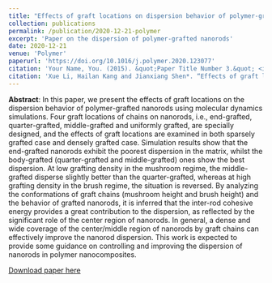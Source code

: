 ```yaml
---
title: "Effects of graft locations on dispersion behavior of polymer-grafted nanorods: A molecular dynamics simulation study"
collection: publications
permalink: /publication/2020-12-21-polymer
excerpt: 'Paper on the dispersion of polymer-grafted nanorods'
date: 2020-12-21
venue: 'Polymer'
paperurl: 'https://doi.org/10.1016/j.polymer.2020.123077'
citation: 'Your Name, You. (2015). &quot;Paper Title Number 3.&quot; <i>Journal 1</i>. 1(3).'
citation: 'Xue Li, Hailan Kang and Jianxiang Shen*. “Effects of graft locations on dispersion behavior of polymer-grafted nanorods: A molecular dynamics simulation study.” Polymer 211 (2020): 123077.'
---
```


**Abstract**: In this paper, we present the effects of graft locations on the dispersion behavior of polymer-grafted nanorods using molecular dynamics simulations. Four graft locations of chains on nanorods, i.e., end-grafted, quarter-grafted, middle-grafted and uniformly grafted, are specially designed, and the effects of graft locations are examined in both sparsely grafted case and densely grafted case. Simulation results show that the end-grafted nanorods exhibit the poorest dispersion in the matrix, whilst the body-grafted (quarter-grafted and middle-grafted) ones show the best dispersion. At low grafting density in the mushroom regime, the middle-grafted disperse slightly better than the quarter-grafted, whereas at high grafting density in the brush regime, the situation is reversed. By analyzing the conformations of graft chains (mushroom height and brush height) and the behavior of grafted nanorods, it is inferred that the inter-rod cohesive energy provides a great contribution to the dispersion, as reflected by the significant role of the center region of nanorods. In general, a dense and wide coverage of the center/middle region of nanorods by graft chains can effectively improve the nanorod dispersion. This work is expected to provide some guidance on controlling and improving the dispersion of nanorods in polymer nanocomposites.

[Download paper here](https://www.researchgate.net/profile/Jianxiang-Shen/publication/346084368_Effects_of_graft_locations_on_dispersion_behavior_of_polymer-grafted_nanorods_A_molecular_dynamics_simulation_study/links/627269bfb1ad9f66c8a04ab1/Effects-of-graft-locations-on-dispersion-behavior-of-polymer-grafted-nanorods-A-molecular-dynamics-simulation-study.pdf)
